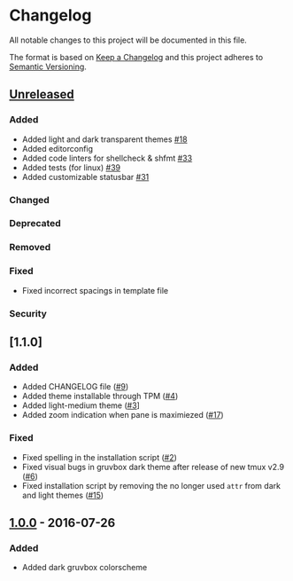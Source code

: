 # Changelog

All notable changes to this project will be documented in this file.

The format is based on [Keep a Changelog](http://keepachangelog.com/en/1.0.0/)
and this project adheres to [Semantic Versioning](http://semver.org/spec/v2.0.0.html).

## [Unreleased]

### Added

- Added light and dark transparent themes [#18](https://github.com/egel/tmux-gruvbox/issues/18)
- Added editorconfig
- Added code linters for shellcheck & shfmt [#33](https://github.com/egel/tmux-gruvbox/issues/33)
- Added tests (for linux) [#39](https://github.com/egel/tmux-gruvbox/issues/39)
- Added customizable statusbar [#31](https://github.com/egel/tmux-gruvbox/issues/31)

### Changed

### Deprecated

### Removed

### Fixed

- Fixed incorrect spacings in template file

### Security

## [1.1.0]

### Added

- Added CHANGELOG file ([#9](https://github.com/egel/tmux-gruvbox/issues/9))
- Added theme installable through TPM ([#4](https://github.com/egel/tmux-gruvbox/issues/4))
- Added light-medium theme ([#3](https://github.com/egel/tmux-gruvbox/issues/3)]
- Added zoom indication when pane is maximiezed ([#17](https://github.com/egel/tmux-gruvbox/issues/17))

### Fixed

- Fixed spelling in the installation script ([#2](https://github.com/egel/tmux-gruvbox/issues/2))
- Fixed visual bugs in gruvbox dark theme after release of new tmux v2.9 ([#6](https://github.com/egel/tmux-gruvbox/issues/6))
- Fixed installation script by removing the no longer used `attr` from dark and light themes ([#15](https://github.com/egel/tmux-gruvbox/issues/15))

## [1.0.0] - 2016-07-26

### Added

- Added dark gruvbox colorscheme

[Unreleased]: https://github.com/egel/tmux-gruvbox/compare/v1.0.0...HEAD
[1.0.0]: https://github.com/egel/tmux-gruvbox/compare/v0.0.0...v1.0.0

